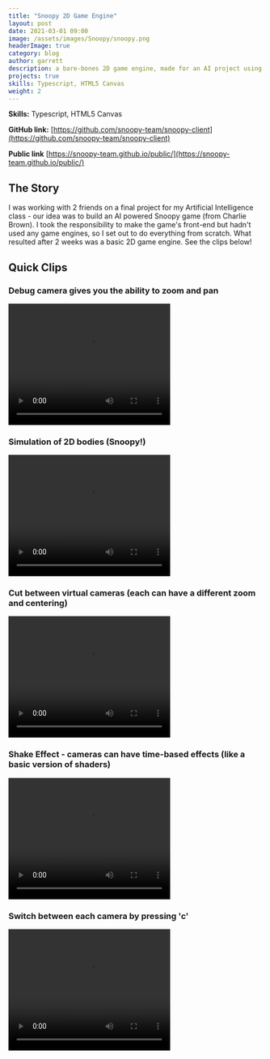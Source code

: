 ```yaml
---
title: "Snoopy 2D Game Engine"
layout: post
date: 2021-03-01 09:00
image: /assets/images/Snoopy/snoopy.png
headerImage: true
category: blog
author: garrett
description: a bare-bones 2D game engine, made for an AI project using Snoopy from Charlie Brown!
projects: true
skills: Typescript, HTML5 Canvas
weight: 2
---
```


**Skills:** Typescript, HTML5 Canvas

**GitHub link:** [https://github.com/snoopy-team/snoopy-client](https://github.com/snoopy-team/snoopy-client)

**Public link** [https://snoopy-team.github.io/public/](https://snoopy-team.github.io/public/)

## The Story
I was working with 2 friends on a final project for my Artificial Intelligence class - our idea was to build an AI powered Snoopy game (from Charlie Brown). I took the responsibility to make the game's front-end but hadn't used any game engines, so I set out to do everything from scratch. What resulted after 2 weeks was a basic 2D game engine. See the clips below!

## Quick Clips
### Debug camera gives you the ability to zoom and pan
<video width="320" height="240" controls>
  <source src="https://user-images.githubusercontent.com/15649723/221747201-053a01d8-862c-4086-bd55-cb15fc684f39.mov" type="video/mp4">
</video>

### Simulation of 2D bodies (Snoopy!)
<video width="320" height="240" controls>
  <source src="https://user-images.githubusercontent.com/15649723/221746839-c767d713-7d4a-4fcf-9bd6-f7513e74a436.mov" type="video/mp4">
</video>

### Cut between virtual cameras (each can have a different zoom and centering)
<video width="320" height="240" controls>
  <source src="https://user-images.githubusercontent.com/15649723/221747193-e03071fa-7309-4a67-abc2-33bc9cd273d9.mov" type="video/mp4">
</video>

### Shake Effect - cameras can have time-based effects (like a basic version of shaders)
<video width="320" height="240" controls>
  <source src="https://user-images.githubusercontent.com/15649723/221747207-fc8ac80d-8caa-42c5-9e0a-baf6b1be5ee6.mov" type="video/mp4">
</video>

### Switch between each camera by pressing 'c'
<video width="320" height="240" controls>
  <source src="https://user-images.githubusercontent.com/15649723/221747223-01f179e4-1024-4f16-bb2f-729760d13c96.mov" type="video/mp4">
</video>
